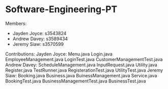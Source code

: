 # Software-Engineering-PT

Members:
- Jayden Joyce: s3543824
- Andrew Davey: s3589434
- Jeremy Siaw: s3570599

Contributions:
  Jayden Joyce:
    Menu.java
    Login.java
    EmployeeManagement.java
    LoginTest.java
    CustomerManagementTest.java
  Andrew Davey:
    ScheduleManagement.java
    InputRequest.java
    Utility.java
    Register.java
    TestRunner.java
    RegisterationTest.java
    UtilityTest.java
  Jeremy Siaw:
    Booking.java
    Business.java
    BuinessManagement.java
    Service.java
    BookingTest.java
    BusinessManagementTest.java
    BusinessTest.java
    
    
    
   
